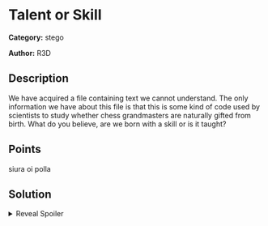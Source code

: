 # Talent or Skill
**Category:** stego

**Author:** R3D

## Description
We have acquired a file containing text we cannot understand. The only information we have about this file is that this is some kind of code used by scientists to study whether chess grandmasters are naturally gifted from birth. What do you believe, are we born with a skill or is it taught?

## Points
siura oi polla

## Solution
<details>
 <summary>Reveal Spoiler</summary>

Decode file from DNA:
	<code>dna -d Beth_Harmon.dna</code>

1. Identify that the file is PDF
2. mv Beth_Harmon.dna.decoded queensgambit.pdf
3. string with the flag somewhere in the pdf file (Page 11

Flag: CCSC{qu33n5-64mb17_1f-u_w4n7_2-f16h7-4-4n_4dv4n7463}

</details>

